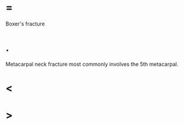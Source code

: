 # =

Boxer's fracture

# .

Metacarpal neck fracture most commonly involves the 5th metacarpal.

# <

# >
